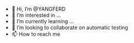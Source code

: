 - 👋 Hi, I’m @YANGFERD
- 👀 I’m interested in ...
- 🌱 I’m currently learning ...
- 💞️ I’m looking to collaborate on automatic testing
- 📫 How to reach me 

<!---
YANGFERD/YANGFERD is a ✨ special ✨ repository because its `README.md` (this file) appears on your GitHub profile.
You can click the Preview link to take a look at your changes.
--->
